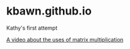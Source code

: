 # kbawn.github.io
Kathy's first attempt

[A video about the uses of matrix multiplication](https://www.dropbox.com/home/Math%20Camp%202023/Math%20Camp%202022/Math%20Camp%202021/MC%202020%20materials/Unit%208%20Matrices%201/Lesson%208c?preview=Lesson+8c.mp4)


